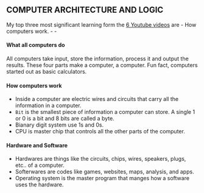 ## COMPUTER ARCHITECTURE AND LOGIC

My top three most significant learning form the [6 Youtube videos](https://www.youtube.com/watch?v=OAx_6-wdslM&list=PLzdnOPI1iJNcsRwJhvksEo1tJqjIqWbN-) are 
    - How computers work. 
    - 
    - 

#### What all computers do
All computers take input, store the information, process it and output the results. These four parts make a computer, a computer. Fun fact, computers started out as basic calculators. 

#### How computers work
- Inside a computer are electric wires and circuits that carry all the information in a computer. 
- `Bit` is the smallest piece of information a computer can store.  A single 1 or 0 is a bit and 8 bits are called a byte.  
- Bianary digit system use 1s and 0s. 
- CPU is master chip that controls all the other parts of the computer. 

#### Hardware and Software
- Hardwares are things like the circuits, chips, wires, speakers, plugs, etc.. of a computer. 
- Softerwares are codes like games, websites, maps, analysis, and apps. 
- Operating system is the master program that manges how a software uses the hardware. 

